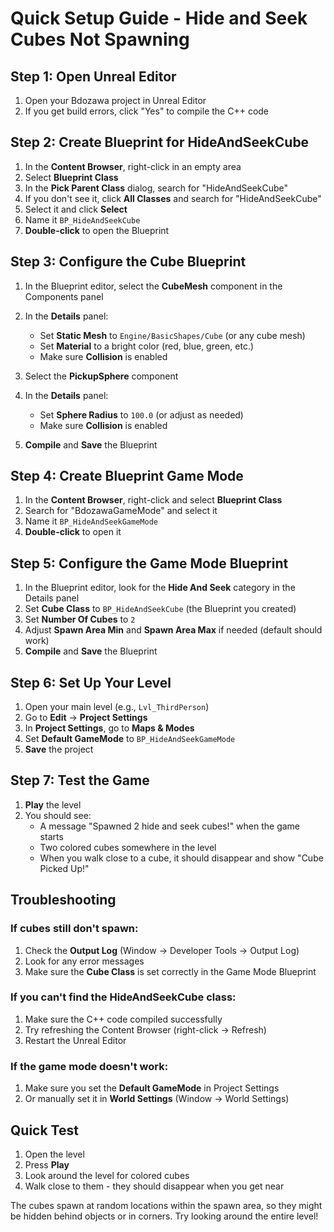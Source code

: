# Quick Setup Guide - Hide and Seek Cubes Not Spawning

## Step 1: Open Unreal Editor
1. Open your Bdozawa project in Unreal Editor
2. If you get build errors, click "Yes" to compile the C++ code

## Step 2: Create Blueprint for HideAndSeekCube
1. In the **Content Browser**, right-click in an empty area
2. Select **Blueprint Class**
3. In the **Pick Parent Class** dialog, search for "HideAndSeekCube" 
4. If you don't see it, click **All Classes** and search for "HideAndSeekCube"
5. Select it and click **Select**
6. Name it `BP_HideAndSeekCube`
7. **Double-click** to open the Blueprint

## Step 3: Configure the Cube Blueprint
1. In the Blueprint editor, select the **CubeMesh** component in the Components panel
2. In the **Details** panel:
   - Set **Static Mesh** to `Engine/BasicShapes/Cube` (or any cube mesh)
   - Set **Material** to a bright color (red, blue, green, etc.)
   - Make sure **Collision** is enabled

3. Select the **PickupSphere** component
4. In the **Details** panel:
   - Set **Sphere Radius** to `100.0` (or adjust as needed)
   - Make sure **Collision** is enabled

5. **Compile** and **Save** the Blueprint

## Step 4: Create Blueprint Game Mode
1. In the **Content Browser**, right-click and select **Blueprint Class**
2. Search for "BdozawaGameMode" and select it
3. Name it `BP_HideAndSeekGameMode`
4. **Double-click** to open it

## Step 5: Configure the Game Mode Blueprint
1. In the Blueprint editor, look for the **Hide And Seek** category in the Details panel
2. Set **Cube Class** to `BP_HideAndSeekCube` (the Blueprint you created)
3. Set **Number Of Cubes** to `2`
4. Adjust **Spawn Area Min** and **Spawn Area Max** if needed (default should work)
5. **Compile** and **Save** the Blueprint

## Step 6: Set Up Your Level
1. Open your main level (e.g., `Lvl_ThirdPerson`)
2. Go to **Edit** → **Project Settings**
3. In **Project Settings**, go to **Maps & Modes**
4. Set **Default GameMode** to `BP_HideAndSeekGameMode`
5. **Save** the project

## Step 7: Test the Game
1. **Play** the level
2. You should see:
   - A message "Spawned 2 hide and seek cubes!" when the game starts
   - Two colored cubes somewhere in the level
   - When you walk close to a cube, it should disappear and show "Cube Picked Up!"

## Troubleshooting

### If cubes still don't spawn:
1. Check the **Output Log** (Window → Developer Tools → Output Log)
2. Look for any error messages
3. Make sure the **Cube Class** is set correctly in the Game Mode Blueprint

### If you can't find the HideAndSeekCube class:
1. Make sure the C++ code compiled successfully
2. Try refreshing the Content Browser (right-click → Refresh)
3. Restart the Unreal Editor

### If the game mode doesn't work:
1. Make sure you set the **Default GameMode** in Project Settings
2. Or manually set it in **World Settings** (Window → World Settings)

## Quick Test
1. Open the level
2. Press **Play**
3. Look around the level for colored cubes
4. Walk close to them - they should disappear when you get near

The cubes spawn at random locations within the spawn area, so they might be hidden behind objects or in corners. Try looking around the entire level!
